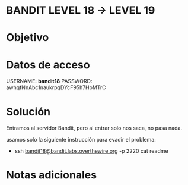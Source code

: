# BANDIT LEVEL 18 -> LEVEL 19

# Objetivo



# Datos de acceso

USERNAME: **bandit18**
PASSWORD: awhqfNnAbc1naukrpqDYcF95h7HoMTrC

# Solución
Entramos al servidor Bandit, pero al entrar solo nos saca, no pasa nada.

usamos solo la siguiente instrucción para evadir el problema:

- ssh bandit18@bandit.labs.overthewire.org -p 2220 cat readme

# Notas adicionales


